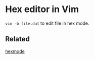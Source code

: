 # Hex editor in Vim

`vim -b file.dat` to edit file in hex mode.

## Related
[hexmode][1]

[1]: https://github.com/fidian/hexmode
